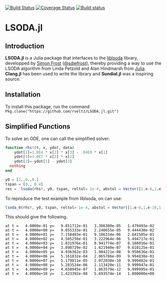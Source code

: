 [![Build Status](https://travis-ci.org/rveltz/LSODA.jl.svg?branch=master)](https://travis-ci.org/rveltz/LSODA)
[![Coverage Status](https://coveralls.io/repos/github/rveltz/LSODA.jl/badge.svg?branch=master)](https://coveralls.io/github/rveltz/LSODA.jl?branch=master)
[![Build status](https://ci.appveyor.com/project/rveltz/lsoda-jl?svg=true&branch=master)](https://ci.appveyor.com/project/rveltz/lsoda-jl/branch/master)


# LSODA.jl## Introduction**LSODA.jl** is a Julia package that interfaces to the [liblsoda](https://github.com/sdwfrost/liblsoda) library, developped by [Simon Frost](http://www.vet.cam.ac.uk/directory/sdf22@cam.ac.uk) ([@sdwfrost](http://github.com/sdwfrost)), thereby providing a way to use the LSODA algorithm from Linda Petzold and Alan Hindmarsh from [Julia](http://julialang.org/). **Clang.jl** has been used to write the library and **Sundial.jl** was a inspiring source.## InstallationTo install this package, run the command `Pkg.clone("https://github.com/rveltz/LSODA.jl.git")`## Simplified FunctionsTo solve an ODE, one can call the simplified solver:```juliafunction rhs!(t, x, ydot, data)	ydot[1]=1.0E4 * x[2] * x[3] - .04E0 * x[1]	ydot[3]=3.0E7 * x[2] * x[2]	ydot[2]=-ydot[1] - ydot[3]  nothingendy0 = [1.,0.,0.]tspan = [0., 0.4]res =  lsoda(rhs!, y0, tspan, reltol= 1e-4, abstol = Vector([1.e-6,1.e-10,1.e-6]))```To reproduce the test example from liblsoda, on can use:```julialsoda_0(rhs!, y0, tspan, reltol= 1e-4, abstol = Vector([1.e-6,1.e-10,1.e-6]))```This should give the following.```at t =   4.0000e-01 y=   9.851712e-01   3.386380e-05   1.479493e-02at t =   4.0000e+00 y=   9.055333e-01   2.240655e-05   9.444430e-02at t =   4.0000e+01 y=   7.158403e-01   9.186334e-06   2.841505e-01at t =   4.0000e+02 y=   4.505250e-01   3.222964e-06   5.494717e-01at t =   4.0000e+03 y=   1.831976e-01   8.941774e-07   8.168016e-01at t =   4.0000e+04 y=   3.898729e-02   1.621940e-07   9.610125e-01at t =   4.0000e+05 y=   4.936362e-03   1.984221e-08   9.950636e-01at t =   4.0000e+06 y=   5.161832e-04   2.065786e-09   9.994838e-01at t =   4.0000e+07 y=   5.179811e-05   2.072030e-10   9.999482e-01at t =   4.0000e+08 y=   5.283524e-06   2.113420e-11   9.999947e-01at t =   4.0000e+09 y=   4.658945e-07   1.863579e-12   9.999995e-01at t =   4.0000e+10 y=   1.423392e-08   5.693574e-14   1.000000e+00```
